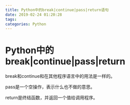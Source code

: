 ```yaml
---
title: Python中的break|continue|pass|return语句
date: 2019-02-24 01:20:28
tags:
categories: Python
---
```


# Python中的break|continue|pass|return

break和continue和在其他程序语言中的用法是一样的。

pass是一个空操作，表示什么也不做的意思。

return是终结函数，并返回一个值给调用程序。
